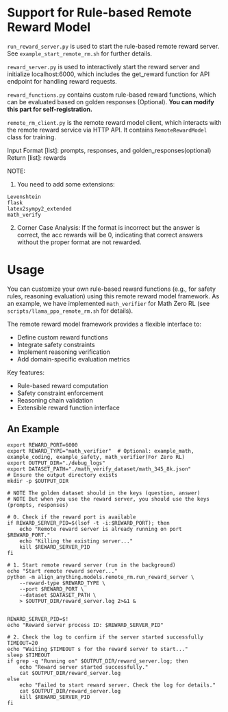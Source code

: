 # Support for Rule-based Remote Reward Model

`run_reward_server.py` is used to start the rule-based remote reward server. See `example_start_remote_rm.sh` for further details.

`reward_server.py` is used to interactively start the reward server and initialize localhost:6000, which includes the get_reward function for API endpoint for handling reward requests.

`reward_functions.py` contains custom rule-based reward functions, which can be evaluated based on golden responses (Optional). **You can modify this part for self-registration.**

`remote_rm_client.py` is the remote reward model client, which interacts with the remote reward service via HTTP API. It contains `RemoteRewardModel` class for training.

Input Format [list]: prompts, responses, and golden_responses(optional)
Return [list]: rewards 

NOTE: 
1. You need to add some extensions:
```
Levenshtein
flask
latex2sympy2_extended
math_verify
```

2. Corner Case Analysis: If the format is incorrect but the answer is correct, the acc rewards will be 0, indicating that correct answers without the proper format are not rewarded.

# Usage

You can customize your own rule-based reward functions (e.g., for safety rules, reasoning evaluation) using this remote reward model framework. As an example, we have implemented `math_verifier` for Math Zero RL (see `scripts/llama_ppo_remote_rm.sh` for details).

The remote reward model framework provides a flexible interface to:
- Define custom reward functions
- Integrate safety constraints
- Implement reasoning verification
- Add domain-specific evaluation metrics

Key features:
- Rule-based reward computation
- Safety constraint enforcement
- Reasoning chain validation
- Extensible reward function interface

## An Example

```
export REWARD_PORT=6000
export REWARD_TYPE="math_verifier"  # Optional: example_math, example_coding, example_safety, math_verifier(For Zero RL)
export OUTPUT_DIR="./debug_logs"
export DATASET_PATH="./math_verify_dataset/math_345_8k.json"
# Ensure the output directory exists
mkdir -p $OUTPUT_DIR

# NOTE The golden dataset should in the keys (question, answer)
# NOTE But when you use the reward server, you should use the keys (prompts, responses)

# 0. Check if the reward port is available
if REWARD_SERVER_PID=$(lsof -t -i:$REWARD_PORT); then
    echo "Remote reward server is already running on port $REWARD_PORT."
    echo "Killing the existing server..."
    kill $REWARD_SERVER_PID
fi

# 1. Start remote reward server (run in the background)
echo "Start remote reward server..."
python -m align_anything.models.remote_rm.run_reward_server \
    --reward-type $REWARD_TYPE \
    --port $REWARD_PORT \
    --dataset $DATASET_PATH \
    > $OUTPUT_DIR/reward_server.log 2>&1 &


REWARD_SERVER_PID=$!
echo "Reward server process ID: $REWARD_SERVER_PID"

# 2. Check the log to confirm if the server started successfully
TIMEOUT=20
echo "Waiting $TIMEOUT s for the reward server to start..."
sleep $TIMEOUT  
if grep -q "Running on" $OUTPUT_DIR/reward_server.log; then
    echo "Reward server started successfully."
    cat $OUTPUT_DIR/reward_server.log
else
    echo "Failed to start reward server. Check the log for details."
    cat $OUTPUT_DIR/reward_server.log
    kill $REWARD_SERVER_PID
fi

```
